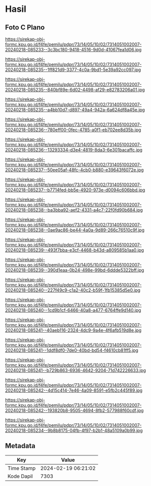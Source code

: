 # Hasil

## Foto C Plano

https://sirekap-obj-formc.kpu.go.id/f4fe/pemilu/pdpr/73/14/05/10/02/7314051002007-20240218-085233--3c3bc180-9418-4516-9d0d-41067fea1d06.jpg

https://sirekap-obj-formc.kpu.go.id/f4fe/pemilu/pdpr/73/14/05/10/02/7314051002007-20240218-085235--1ff821d9-3377-4c0a-9bd1-5e39a92cc097.jpg

https://sirekap-obj-formc.kpu.go.id/f4fe/pemilu/pdpr/73/14/05/10/02/7314051002007-20240218-085235--840bf89e-6d02-4498-af29-e82783206a01.jpg

https://sirekap-obj-formc.kpu.go.id/f4fe/pemilu/pdpr/73/14/05/10/02/7314051002007-20240218-085235--a4bb10d7-d897-49a4-942a-6a624df8a45e.jpg

https://sirekap-obj-formc.kpu.go.id/f4fe/pemilu/pdpr/73/14/05/10/02/7314051002007-20240218-085236--780eff00-0fec-4785-a0f1-eb702ee8d35b.jpg

https://sirekap-obj-formc.kpu.go.id/f4fe/pemilu/pdpr/73/14/05/10/02/7314051002007-20240218-085236--13293334-d3e4-4819-8da3-6e301bacaffc.jpg

https://sirekap-obj-formc.kpu.go.id/f4fe/pemilu/pdpr/73/14/05/10/02/7314051002007-20240218-085237--50ee05af-48fc-4cb0-b880-e39643f6072e.jpg

https://sirekap-obj-formc.kpu.go.id/f4fe/pemilu/pdpr/73/14/05/10/02/7314051002007-20240218-085237--b7714fed-bb5e-4920-973e-d0094c606bbd.jpg

https://sirekap-obj-formc.kpu.go.id/f4fe/pemilu/pdpr/73/14/05/10/02/7314051002007-20240218-085238--ba3bba92-aef2-4331-a4c7-22f0fd90b684.jpg

https://sirekap-obj-formc.kpu.go.id/f4fe/pemilu/pdpr/73/14/05/10/02/7314051002007-20240218-085238--0ae9ac86-be44-4a0a-9d89-266c76510c9f.jpg

https://sirekap-obj-formc.kpu.go.id/f4fe/pemilu/pdpr/73/14/05/10/02/7314051002007-20240218-085239--493f7bba-e3cf-4468-b43d-a809585b1aa0.jpg

https://sirekap-obj-formc.kpu.go.id/f4fe/pemilu/pdpr/73/14/05/10/02/7314051002007-20240218-085239--390d1eaa-0b24-498e-99bd-6ddde5322bff.jpg

https://sirekap-obj-formc.kpu.go.id/f4fe/pemilu/pdpr/73/14/05/10/02/7314051002007-20240218-085240--227f49c9-c1a2-40c2-b59f-1fb15385d5e0.jpg

https://sirekap-obj-formc.kpu.go.id/f4fe/pemilu/pdpr/73/14/05/10/02/7314051002007-20240218-085240--1cd9b1cf-6466-40a8-a477-6764ffe9d140.jpg

https://sirekap-obj-formc.kpu.go.id/f4fe/pemilu/pdpr/73/14/05/10/02/7314051002007-20240218-085241--40aeb116-2324-4dc9-9a4e-4f6afb519d8e.jpg

https://sirekap-obj-formc.kpu.go.id/f4fe/pemilu/pdpr/73/14/05/10/02/7314051002007-20240218-085241--1ddf8df0-7de0-40bd-bd54-f4610cb81ff5.jpg

https://sirekap-obj-formc.kpu.go.id/f4fe/pemilu/pdpr/73/14/05/10/02/7314051002007-20240218-085241--b729b863-6936-4642-9204-71d742226633.jpg

https://sirekap-obj-formc.kpu.go.id/f4fe/pemilu/pdpr/73/14/05/10/02/7314051002007-20240218-085242--4d15c414-7e46-4a09-8591-e5fb2c445f89.jpg

https://sirekap-obj-formc.kpu.go.id/f4fe/pemilu/pdpr/73/14/05/10/02/7314051002007-20240218-085242--193820b8-9505-4694-8fb2-577988f60cdf.jpg

https://sirekap-obj-formc.kpu.go.id/f4fe/pemilu/pdpr/73/14/05/10/02/7314051002007-20240218-085234--9b8b8175-04fb-4f97-b2b1-48a5109a0b99.jpg


## Metadata

| Key        | Value               |
| ---------- | ------------------- |
| Time Stamp | 2024-02-19 06:21:02 |
| Kode Dapil | 7303                |



